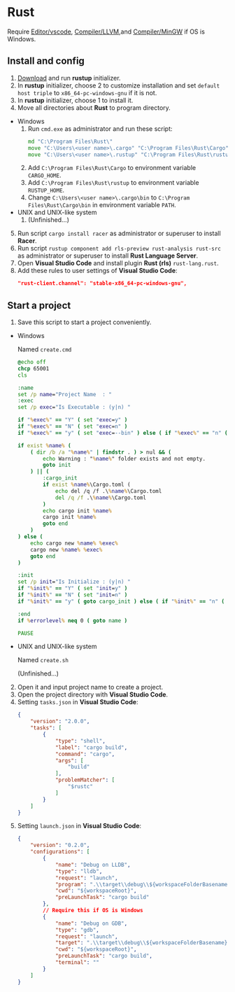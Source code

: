 # Rust
Require [Editor/vscode](../Editor/vscode.md), [Compiler/LLVM](../Compiler/LLVM.md),and [Compiler/MinGW](../Compiler/MinGW.md) if OS is Windows.
## Install and config
1. [Download](https://static.rust-lang.org/rustup/dist/x86_64-pc-windows-gnu/rustup-init.exe) and run **rustup** initializer.
2. In **rustup** initializer, choose 2 to customize installation and set `default host triple` to `x86_64-pc-windows-gnu` if it is not.
3. In **rustup** initializer, choose 1 to install it.
4. Move all directories about **Rust** to program directory.
  * Windows
    1. Run `cmd.exe` as administrator and run these script:
        ```cmd
        md "C:\Program Files\Rust\"
        move "C:\Users\<user name>\.cargo" "C:\Program Files\Rust\Cargo"
        move "C:\Users\<user name>\.rustup" "C:\Program Files\Rust\rustup"
        ```
    2. Add `C:\Program Files\Rust\Cargo` to environment variable `CARGO_HOME`.
    3. Add `C:\Program Files\Rust\rustup` to environment variable `RUSTUP_HOME`.
    3. Change `C:\Users\<user name>\.cargo\bin` to `C:\Program Files\Rust\Cargo\bin` in environment variable `PATH`.
  * UNIX and UNIX-like system
    1. (Unfinished...)
5. Run script `cargo install racer` as administrator or superuser to install **Racer**.
6. Run script `rustup component add rls-preview rust-analysis rust-src` as administrator or superuser to install **Rust Language Server**.
7. Open **Visual Studio Code** and install plugin **Rust (rls)** `rust-lang.rust`.
8. Add these rules to user settings of **Visual Studio Code**:
    ```json
    "rust-client.channel": "stable-x86_64-pc-windows-gnu",
    ```
## Start a project
1. Save this script to start a project conveniently.
  * Windows
    
    Named `create.cmd`
    ```cmd
    @echo off
    chcp 65001
    cls
    
    :name
    set /p name="Project Name  : "
    :exec
    set /p exec="Is Executable : (y|n) "
    
    if "%exec%" == "Y" ( set "exec=y" )
    if "%exec%" == "N" ( set "exec=n" )
    if "%exec%" == "y" ( set "exec=--bin" ) else ( if "%exec%" == "n" ( set "exec=" ) else ( goto exec ) )
    
    if exist %name% (
    	( dir /b /a "%name%" | findstr . ) > nul && (
    		echo Warning : "%name%" folder exists and not empty.
    		goto init
    	) || (
    		:cargo_init
    		if exist %name%\Cargo.toml (
    			echo del /q /f .\%name%\Cargo.toml
    			del /q /f .\%name%\Cargo.toml
    		)
    		echo cargo init %name%
    		cargo init %name%
    		goto end
    	)
    ) else (
    	echo cargo new %name% %exec%
    	cargo new %name% %exec%
    	goto end
    )
    
    :init
    set /p init="Is Initialize : (y|n) "
    if "%init%" == "Y" ( set "init=y" )
    if "%init%" == "N" ( set "init=n" )
    if "%init%" == "y" ( goto cargo_init ) else ( if "%init%" == "n" ( goto name ) else ( goto init ) )
    
    :end
    if %errorlevel% neq 0 ( goto name )
    
    PAUSE
    ```
  * UNIX and UNIX-like system
    
    Named `create.sh`
    
    (Unfinished...)
2. Open it and input project name to create a project.
3. Open the project directory with **Visual Studio Code**.
4. Setting `tasks.json` in **Visual Studio Code**:
    ```json
    {
    	"version": "2.0.0",
    	"tasks": [
    		{
    			"type": "shell",
    			"label": "cargo build",
    			"command": "cargo",
    			"args": [
    				"build"
    			],
    			"problemMatcher": [
    				"$rustc"
    			]
    		}
    	]
    }
    ```
5. Setting `launch.json` in **Visual Studio Code**:
    ```json
    {
    	"version": "0.2.0",
    	"configurations": [
    		{
    			"name": "Debug on LLDB",
    			"type": "lldb",
    			"request": "launch",
    			"program": ".\\target\\debug\\${workspaceFolderBasename}.exe",
    			"cwd": "${workspaceRoot}",
    			"preLaunchTask": "cargo build"
    		},
			// Require this if OS is Windows
    		{
    			"name": "Debug on GDB",
    			"type": "gdb",
    			"request": "launch",
    			"target": ".\\target\\debug\\${workspaceFolderBasename}.exe",
    			"cwd": "${workspaceRoot}",
    			"preLaunchTask": "cargo build",
    			"terminal": ""
    		}
    	]
    }
    ```
    
